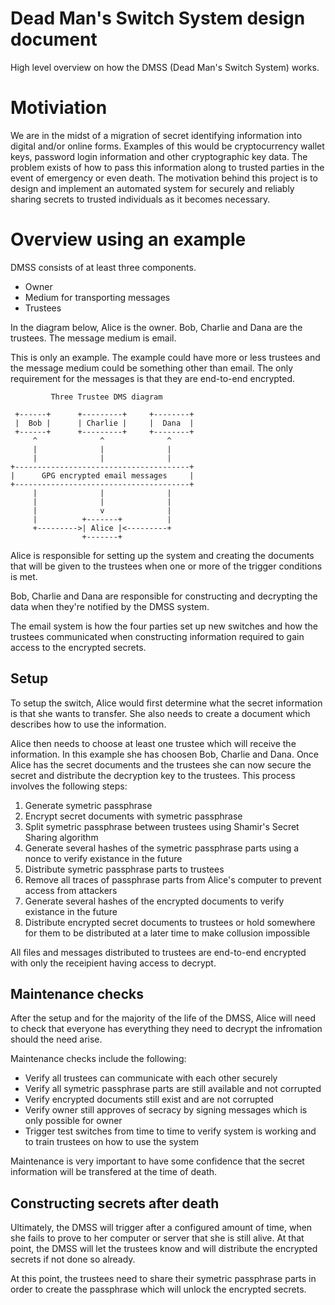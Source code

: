 # Dead Man's Switch System design document

High level overview on how the DMSS (Dead Man's Switch System) works.

# Motiviation

We are in the midst of a migration of secret identifying information into digital and/or online forms. Examples of this would be cryptocurrency wallet keys, password login information and other cryptographic key data. The problem exists of how to pass this information along to trusted parties in the event of emergency or even death. The motivation behind this project is to design and implement an automated system for securely and reliably sharing secrets to trusted individuals as it becomes necessary.

# Overview using an example

DMSS consists of at least three components.

- Owner
- Medium for transporting messages
- Trustees

In the diagram below, Alice is the owner. Bob, Charlie and Dana are the trustees. The message medium is email.

This is only an example. The example could have more or less trustees and the message medium could be something other than email. The only requirement for the messages is that they are end-to-end encrypted.

```
         Three Trustee DMS diagram

 +------+      +---------+     +--------+
 |  Bob |      | Charlie |     |  Dana  |
 +------+      +---------+     +--------+
     ^              ^              ^
     |              |              |
     |              |              |
+---------------------------------------+
|      GPG encrypted email messages     |
+---------------------------------------+
     |              |              |
     |              |              |
     |              v              |
     |          +-------+          |
     +--------->| Alice |<---------+
                +-------+
```

Alice is responsible for setting up the system and creating the documents that will be given to the trustees when one or more of the trigger conditions is met.

Bob, Charlie and Dana are responsible for constructing and decrypting the data when they're notified by the DMSS system.

The email system is how the four parties set up new switches and how the trustees communicated when constructing information required to gain access to the encrypted secrets.

## Setup

To setup the switch, Alice would first determine what the secret information is that she wants to transfer. She also needs to create a document which describes how to use the information.

Alice then needs to choose at least one trustee which will receive the information. In this example she has choosen Bob, Charlie and Dana. Once Alice has the secret documents and the trustees she can now secure the secret and distribute the decryption key to the trustees. This process involves the following steps:

1. Generate symetric passphrase
2. Encrypt secret documents with symetric passphrase
3. Split symetric passphrase between trustees using Shamir's Secret Sharing algorithm
4. Generate several hashes of the symetric passphrase parts using a nonce to verify existance in the future
5. Distribute symetric passphrase parts to trustees
6. Remove all traces of passphrase parts from Alice's computer to prevent access from attackers
7. Generate several hashes of the encrypted documents to verify existance in the future
8. Distribute encrypted secret documents to trustees or hold somewhere for them to be distributed at a later time to make collusion impossible

All files and messages distributed to trustees are end-to-end encrypted with only the receipient having access to decrypt.

## Maintenance checks

After the setup and for the majority of the life of the DMSS, Alice will need to check that everyone has everything they need to decrypt the infromation should the need arise.

Maintenance checks include the following:

- Verify all trustees can communicate with each other securely
- Verify all symetric passphrase parts are still available and not corrupted
- Verify encrypted documents still exist and are not corrupted
- Verify owner still approves of secracy by signing messages which is only possible for owner
- Trigger test switches from time to time to verify system is working and to train trustees on how to use the system

Maintenance is very important to have some confidence that the secret information will be transfered at the time of death.

## Constructing secrets after death

Ultimately, the DMSS will trigger after a configured amount of time, when she fails to prove to her computer or server that she is still alive. At that point, the DMSS will let the trustees know and will distribute the encrypted secrets if not done so already.

At this point, the trustees need to share their symetric passphrase parts in order to create the passphrase which will unlock the encrypted secrets.
